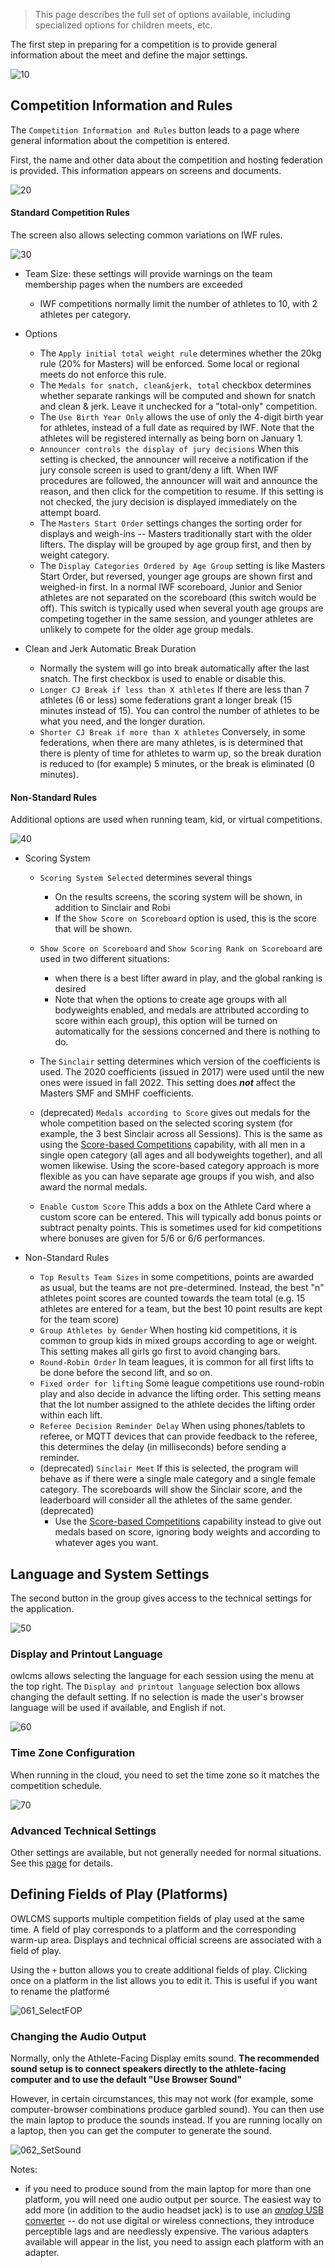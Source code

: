 > This page describes the full set of options available, including specialized options for children meets, etc.

The first step in preparing for a competition is to provide general information about the meet and define the major settings.

![10](nimg/2100PreCompetitionSetup/10.png)

## Competition Information and Rules

The `Competition Information and Rules` button leads to a page where general information about the competition is entered.

First, the name and other data about the competition and hosting federation is provided. This information appears on screens and documents.

![20](nimg/2100PreCompetitionSetup/20.png)

#### Standard Competition Rules

The screen also allows selecting common variations on IWF rules.

![30](nimg/2100PreCompetitionSetup/30.png)

- Team Size: these settings will provide warnings on the team membership pages when the numbers are exceeded

  - IWF competitions normally limit the number of athletes to 10, with 2 athletes per category.

- Options

  - The `Apply initial total weight rule` determines whether the 20kg rule (20% for Masters) will be enforced.  Some local or regional meets do not enforce this rule.
  - The `Medals for snatch, clean&jerk, total` checkbox determines whether separate rankings will be computed and shown for snatch and clean & jerk.  Leave it unchecked for a "total-only" competition.
  - The `Use Birth Year Only` allows the use of only the 4-digit birth year for athletes, instead of a full date as required by IWF.  Note that the athletes will be registered internally as being born on January 1.
  - `Announcer controls the display of jury decisions` When this setting is checked, the announcer will receive a notification if the jury console screen is used to grant/deny a lift.  When IWF procedures are followed, the announcer will wait and announce the reason, and then click for the competition to resume.  If this setting is not checked, the jury decision is displayed immediately on the attempt board.
  - The `Masters Start Order` settings changes the sorting order for displays and weigh-ins -- Masters traditionally start with the older lifters. The display will be grouped by age group first, and then by weight category.
  - The `Display Categories Ordered by Age Group` setting is like Masters Start Order, but reversed, younger age groups are shown first and weighed-in first.   In a normal IWF scoreboard, Junior and Senior athletes are not separated on the scoreboard (this switch would be off).  This switch is typically used when several youth age groups are competing together in the same session, and younger athletes are unlikely to compete for the older age group medals.

- Clean and Jerk Automatic Break Duration

  - Normally the system will go into break automatically after the last snatch.  The first checkbox is used to enable or disable this.
  - `Longer CJ Break if less than X athletes`  If there are less than 7 athletes (6 or less) some federations grant a longer break (15 minutes instead of 15).  You can control the number of athletes to be what you need, and the longer duration.
  - `Shorter CJ Break if more than X athletes`  Conversely, in some federations, when there are many athletes, is is determined that there is plenty of time for athletes to warm up, so the break duration is reduced to (for example) 5 minutes, or the break is eliminated (0 minutes).


#### Non-Standard Rules

Additional options are used when running team, kid, or virtual competitions. 

![40](nimg/2100PreCompetitionSetup/40.png)

- Scoring System
  - `Scoring System Selected` determines several things
    - On the results screens, the scoring system will be shown, in addition to Sinclair and Robi
    - If the `Show Score on Scoreboard` option is used, this is the score that will be shown.

  - `Show Score on Scoreboard` and `Show Scoring Rank on Scoreboard` are used in two different situations:
    - when there is a best lifter award in play, and the global ranking is desired
    - Note that when the options to create age groups with all bodyweights enabled, and medals are attributed according to score within each group), this option will be turned on automatically for the sessions concerned and there is nothing to do.

  - The `Sinclair` setting determines which version of the coefficients is used.  The 2020 coefficients (issued in 2017) were used until the new ones were issued in fall 2022.  This setting does ***not*** affect the Masters SMF and SMHF coefficients.
  - (deprecated) `Medals according to Score` gives out medals for the whole competition based on the selected scoring system (for example, the 3 best Sinclair across all Sessions). This is the same as using the [Score-based Competitions]() capability, with all men in a single open category (all ages and all bodyweights together), and all women likewise. Using the score-based category approach is more flexible as you can have separate age groups if you wish, and also award the normal medals.
  - `Enable Custom Score` This adds a box on the Athlete Card where a custom score can be entered.  This will typically add bonus points or subtract penalty points.  This is sometimes used for kid competitions where bonuses are given for 5/6 or 6/6 performances.

- Non-Standard Rules
  - `Top Results Team Sizes`  in some competitions, points are awarded as usual, but the teams are not pre-determined. Instead, the best "n" athletes point scores are counted towards the team total (e.g. 15 athletes are entered for a team, but the best 10 point results are kept for the team score)
  - `Group Athletes by Gender`  When hosting kid competitions, it is common to group kids in mixed groups according to age or weight. This setting makes all girls go first to avoid changing bars.
  - `Round-Robin Order` In team leagues, it is common for all first lifts to be done before the second lift, and so on.
  - `Fixed order for lifting` Some league competitions use round-robin play and also decide in advance the lifting order.  This setting means that the lot number assigned to the athlete decides the lifting order within each lift.
  - `Referee Decision Reminder Delay` When using phones/tablets to referee, or MQTT devices that can provide feedback to the referee, this determines the delay (in milliseconds) before sending a reminder.
  - (deprecated) `Sinclair Meet` If this is selected, the program will behave as if there were a single male category and a single female category.  The scoreboards will show the Sinclair score, and the leaderboard will consider all the athletes of the same gender. (deprecated) 
    -  Use the [Score-based Competitions]() capability instead to give out medals based on score, ignoring body weights and according to whatever ages you want.


## Language and System Settings

The second button in the group gives access to the technical settings for the application.

![50](nimg/2100PreCompetitionSetup/50.png)

### Display and Printout Language

owlcms allows selecting the language for each session using the menu at the top right.  The `Display and printout language` selection box allows changing the default setting.  If no selection is made the user's browser language will be used if available, and English if not.

![60](nimg/2100PreCompetitionSetup/60.png)

### Time Zone Configuration

When running in the cloud, you need to set the time zone so it matches the competition schedule.

![70](nimg/2100PreCompetitionSetup/70.png)

### Advanced Technical Settings

Other settings are available, but not generally needed for normal situations. See this [page](2120AdvancedSystemSettings) for details.

## Defining Fields of Play (Platforms)

OWLCMS supports multiple competition fields of play used at the same time.  A field of play corresponds to a platform and the corresponding warm-up area.   Displays and technical official screens are associated with a field of play.

 Using the `+` button allows you to create additional fields of play.  Clicking once on a platform in the list allows you to edit it.  This is useful if you want to rename the platformé

![061_SelectFOP](img/Preparation/061_SelectFOP.png)

### Changing the Audio Output

Normally, only the Athlete-Facing Display emits sound.  **The recommended sound setup is to connect speakers directly to the athlete-facing computer and to use the default "Use Browser Sound"**

However, in certain circumstances, this may not work (for example, some computer-browser combinations produce garbled sound).  You can then use the main laptop to produce the sounds instead.  If you are running locally on a laptop, then you can get the computer to generate the sound. 

![062_SetSound](img/Preparation/062_SetSound.png)

Notes:

- if you need to produce sound from the main laptop for more than one platform, you will need one audio output per source.  The easiest way to add more (in addition to the audio headset jack) is to use an [*analog* USB converter](https://www.amazon.com/UGREEN-External-Headphone-Microphone-Desktops/dp/B01N905VOY/ref=lp_3015427011_1_5?s=pc&ie=UTF8&qid=1564421688&sr=1-5) -- do not use digital or wireless connections, they introduce perceptible lags and are needlessly expensive.  The various adapters available will appear in the list, you need to assign each platform with an adapter.
